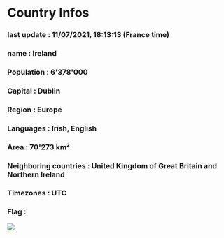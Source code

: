 # Country  Infos
### last update : 11/07/2021, 18:13:13 (France time)

### name : Ireland
### Population : 6'378'000
### Capital : Dublin
### Region : Europe
### Languages : Irish, English
### Area : 70'273 km²
### Neighboring countries : United Kingdom of Great Britain and Northern Ireland
### Timezones : UTC

### Flag :
![](https://restcountries.eu/data/irl.svg)